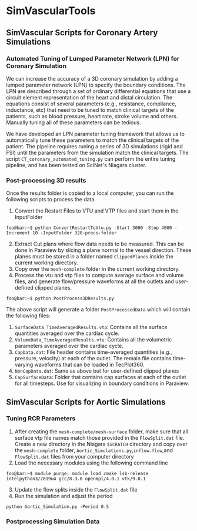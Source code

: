 # SimVascularTools
## SimVascular Scripts for Coronary Artery Simulations
### Automated Tuning of Lumped Parameter Network (LPN) for Coronary Simulation
We can increase the accuracy of a 3D coronary simulation by adding a lumped parameter network (LPN) to specify the boundary conditions. The LPN are described through a set of ordinary differential equations that use a circuit element representation of the heart and distal circulation. The equations consist of several parameters (e.g., resistance, compliance, inductance, etc) that need to be tuned to match clinical targets of the patients, such as blood pressure, heart rate, stroke volume and others. Manually tuning all of these parameters can be tedious.

We have developed an LPN parameter tuning framework that allows us to automatically tune these parameters to match the clinical targets of the patient. The pipeline requires runing a series of 3D simulations (rigid and FSI) until the parameters from the simulation match the clinical targets. The script ```CT_coronary_automated_tuning.py``` can perform the entire tuning pipeline, and has been tested on SciNet's Niagara cluster.

### Post-processing 3D results
Once the results folder is copied to a local computer, you can run the following scripts to process the data.
1. Convert the Restart Files to VTU and VTP files and start them in the InputFolder
```console
foo@bar:~$ python ConvertRestartToVtu.py -Start 3000 -Stop 4000 -Increment 10 -InputFolder 320-procs-folder
``` 
2. Extract Cut plans where flow data needs to be measured. This can be done in Paraview by slicing a plane normal to the vessel direction. These planes must be stored in a folder named ```ClippedPlanes``` inside the current working directory.
3. Copy over the ```mesh-complete``` folder in the current working directory.
4. Process the vtu and vtp files to compute average surface and volume files, and generate flow/pressure waveforms at all the outlets and user-defined clipped planes.
```console
foo@bar:~$ python PostProcess3DResults.py
```
The above script will generate a folder ```PostProcessedData``` which will contain the following files:
1. ```SurfaceData_TimeAveragedResults.vtp```: Contains all the surface quantities averaged over the cardiac cycle.
2. ```VolumeData_TimeAveragedResults.vtu```: Contains all the volumetric parameters averaged over the cardiac cycle.
3. ```CapData.dat```: File header contains time-averaged quantities (e.g., pressure, velocity) at each of the outlet. The remain file contains time-varying waveforms that can be loaded in TecPlot360.
4. ```NonCapData.dat```: Same as above but for user-defined clipped planes
5. ```CapSurfaceData```: Folder that contains cap surfaces at each of the outlet for all timesteps. Use for visualizing in boundary conditions in Paraview.

## SimVascular Scripts for Aortic Simulations
### Tuning RCR Parameters
1. After creating the ```mesh-complete/mesh-surface``` folder, make sure that all surface vtp file names match those provided in the ```FlowSplit.dat``` file. Create a new directory in the Niagara ```$SCRATCH``` directory and copy over the ```mesh-complete``` folder, ```Aortic_Simulations.py```,```inflow.flow```,and ```FlowSplit.dat``` files from your computer directory
2. Load the necessary modules using the following command line
```console
foo@bar:~$ module purge; module load cmake lsb-release intelpython3/2019u4 gcc/8.3.0 openmpi/4.0.1 vtk/9.0.1
```
3. Update the flow splits inside the ```FlowSplit.dat``` file 
4. Run the simulation and adjust the period 
```console
python Aortic_Simulation.py -Period 0.5
```
### Postprocessing Simulation Data 
